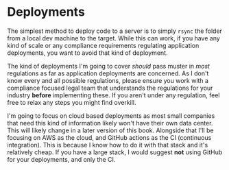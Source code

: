 # Deployments

The simplest method to deploy code to a server is to simply `rsync` the folder from a local dev machine to the target. While this can work, if you have any kind of scale or any compliance requirements regulating application deployments, you want to avoid that kind of deployment.

The kind of deployments I'm going to cover *should* pass muster in *most* regulations as far as application deployments are concerned. As I don't know every and all possible regulations, please ensure you work with a compliance focused legal team that understands the regulations for your industry **before** implementing these. If you aren't under any regulation, feel free to relax any steps you might find overkill.

I'm going to focus on cloud based deployments as most small companies that need this kind of information likely won't have their own data center. This will likely change in a later version of this book. Alongside that I'll be focusing on AWS as the cloud, and GitHub actions as the CI (continuous integration). This is because I know how to do it with that stack and it's relatively cheap. If you have a large stack, I would suggest **not** using GitHub for your deployments, and only the CI.
